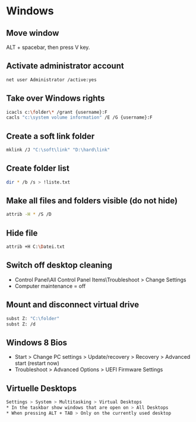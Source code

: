 # Windows

## Move window

ALT + spacebar, then press V key.

## Activate administrator account

```bash
net user Administrator /active:yes
```

## Take over Windows rights

```bash
icacls c:\folder\* /grant {username}:F
cacls "c:\system volume information" /E /G {username}:F
```

## Create a soft link folder

```bash
mklink /J "C:\soft\link" "D:\hard\link"
```

## Create folder list

```bash
dir * /b /s > !liste.txt
```

## Make all files and folders visible (do not hide)

```bash
attrib -H * /S /D
```

## Hide file

```bash
attrib +H C:\Datei.txt
```

## Switch off desktop cleaning

* Control Panel\All Control Panel Items\Troubleshoot > Change Settings
* Computer maintenance = off

## Mount and disconnect virtual drive

```bash
subst Z: "C:\folder"
subst Z: /d
```

## Windows 8 Bios

* Start > Change PC settings > Update/recovery > Recovery > Advanced start (restart now)
* Troubleshoot > Advanced Options > UEFI Firmware Settings

## Virtuelle Desktops

```bash
Settings > System > Multitasking > Virtual Desktops
* In the taskbar show windows that are open on > All Desktops
* When pressing ALT + TAB > Only on the currently used desktop
```
